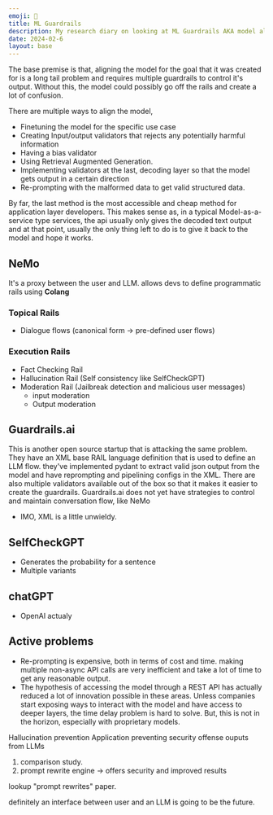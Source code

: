 ```yaml
---
emoji: 🚊
title: ML Guardrails
description: My research diary on looking at ML Guardrails AKA model alignment
date: 2024-02-6
layout: base
---
```


The base premise is that, aligning the model for the goal that it was created for is a long tail problem and requires multiple guardrails to control it's output. Without this, the model could possibly go off the rails and create a lot of confusion.

There are multiple ways to align the model,
- Finetuning the model for the specific use case
- Creating Input/output validators that rejects any potentially harmful information
- Having a bias validator
- Using Retrieval Augmented Generation.
- Implementing validators at the last, decoding layer so that the model gets output in a certain direction
- Re-prompting with the malformed data to get valid structured data.

By far, the last method is the most accessible and cheap method for application layer developers. This makes sense as, in a typical Model-as-a-service type services, the api usually only gives the decoded text output and at that point, usually the only thing left to do is to give it back to the model and hope it works.


## NeMo

It's a proxy between the user and LLM. allows devs to define programmatic rails using __Colang__

### Topical Rails

- Dialogue flows (canonical form -> pre-defined user flows)

### Execution Rails
- Fact Checking Rail
- Hallucination Rail (Self consistency like SelfCheckGPT)
- Moderation Rail (Jailbreak detection and malicious user messages)
  - input moderation
  - Output moderation


## Guardrails.ai 

This is another open source startup that is attacking the same problem. They have an XML base RAIL language definition that is used to define an LLM flow.
they've implemented pydant to extract valid json output from the model and have reprompting and pipelining configs in the XML.
There are also multiple validators available out of the box so that it makes it easier to create the guardrails. Guardrails.ai does not yet have strategies to control and maintain conversation flow, like NeMo

- IMO, XML is a little unwieldy.

## SelfCheckGPT

- Generates the probability for a sentence
- Multiple variants

## chatGPT
- OpenAI actualy 

## Active problems
- Re-prompting is expensive, both in  terms of cost and time. making multiple non-async API calls are very inefficient and take a lot of time to get any reasonable output.
- The hypothesis of accessing the model through a REST API has actually reduced a lot of innovation possible in these areas. Unless companies start exposing ways to interact with the model and have access to deeper layers, the time delay problem is hard to solve. But, this is not in the horizon, especially with proprietary models.


Hallucination prevention
Application preventing security offense ouputs from LLMs

1. comparison study.
2. prompt rewrite engine -> offers security and improved results

lookup "prompt rewrites" paper.

definitely an interface between user and an LLM is going to be the future.

